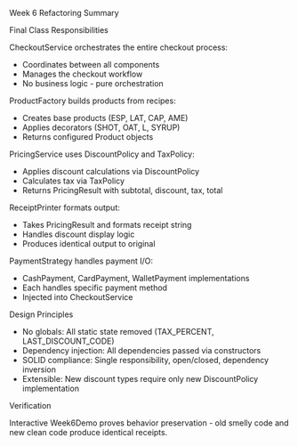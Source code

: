 Week 6 Refactoring Summary

Final Class Responsibilities

CheckoutService orchestrates the entire checkout process:
- Coordinates between all components
- Manages the checkout workflow
- No business logic - pure orchestration

ProductFactory builds products from recipes:
- Creates base products (ESP, LAT, CAP, AME)
- Applies decorators (SHOT, OAT, L, SYRUP)
- Returns configured Product objects

PricingService uses DiscountPolicy and TaxPolicy:
- Applies discount calculations via DiscountPolicy
- Calculates tax via TaxPolicy
- Returns PricingResult with subtotal, discount, tax, total

ReceiptPrinter formats output:
- Takes PricingResult and formats receipt string
- Handles discount display logic
- Produces identical output to original

PaymentStrategy handles payment I/O:
- CashPayment, CardPayment, WalletPayment implementations
- Each handles specific payment method
- Injected into CheckoutService

Design Principles

- No globals: All static state removed (TAX_PERCENT, LAST_DISCOUNT_CODE)
- Dependency injection: All dependencies passed via constructors
- SOLID compliance: Single responsibility, open/closed, dependency inversion
- Extensible: New discount types require only new DiscountPolicy implementation

Verification

Interactive Week6Demo proves behavior preservation - old smelly code and new clean code produce identical receipts.